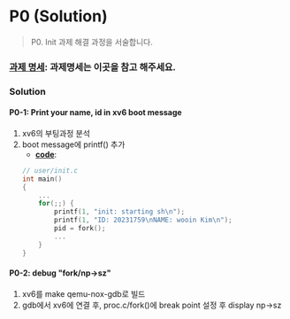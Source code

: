 # P0 (Solution)
> P0. Init 과제 해결 과정을 서술합니다.

### [과제 명세](https://github.com/kangarrro/SSU_OS/tree/main/P0/README.md): 과제명세는 이곳을 참고 해주세요.

### Solution

#### P0-1: Print your name, id in xv6 boot message
1. xv6의 부팅과정 분석
2. boot message에 printf() 추가
   - [**code**](https://github.com/kangarrro/SSU_OS/blob/main/P0/xv6_ssu_init/user/init.c#L23):
    ```C
    // user/init.c
    int main()
    {
        ...
        for(;;) {
            printf(1, "init: starting sh\n");
            printf(1, "ID: 20231759\nNAME: wooin Kim\n");
            pid = fork();
            ...
        }
    }
    ```
#### P0-2: debug "fork/np->sz"
1. xv6를 make qemu-nox-gdb로 빌드
2. gdb에서 xv6에 연결 후, proc.c/fork()에 break point 설정 후 display np->sz